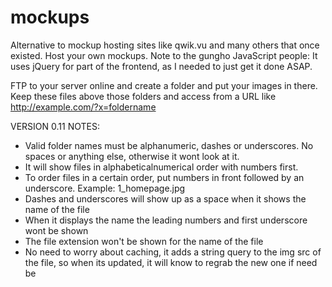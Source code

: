 # mockups
Alternative to mockup hosting sites like qwik.vu and many others that once existed. Host your own mockups. Note to the gungho JavaScript people: It uses jQuery for part of the frontend, as I needed to just get it done ASAP.

FTP to your server online and create a folder and put your images in there. Keep these files above those folders and access from a URL like
http://example.com/?x=foldername

VERSION 0.11
NOTES:
* Valid folder names must be alphanumeric, dashes or underscores. No spaces or anything else, otherwise it wont look at it.
* It will show files in alphabeticalnumerical order with numbers first.
* To order files in a certain order, put numbers in front followed by an underscore. Example: 1_homepage.jpg
* Dashes and underscores will show up as a space when it shows the name of the file
* When it displays the name the leading numbers and first underscore wont be shown
* The file extension won't be shown for the name of the file
* No need to worry about caching, it adds a string query to the img src of the file, so when its updated, it will know to regrab the new one if need be

